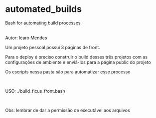 # automated_builds
 Bash for automating build processes

<br>
Autor: Icaro Mendes

<p>Um projeto pessoal possui 3 páginas de front.</p>
<p>Para o deploy é preciso construir o build desses três projetos com as configurações de ambiente e enviá-los para a página public do projeto</p>
<p>Os escripts nessa pasta são para automatizar esse processo</p>

<br>

<p>USO: ./build_ficus_front.bash</p>

<br>

<p>Obs: lembrar de dar a permissão de executável aos arquivos</p>
 
